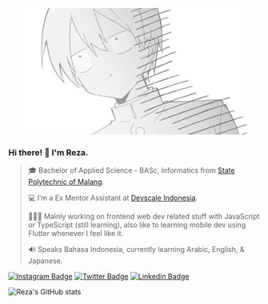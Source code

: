 <p align="center"><img width="450" src="shiraishi_junta.png"><p>

### Hi there! 👋 I'm Reza.

> 🎓 Bachelor of Applied Science - BASc, Informatics from [State Polytechnic of Malang](https://www.polinema.ac.id/).
>
> 💻 I’m a Ex Mentor Assistant at [Devscale Indonesia](https://github.com/Devscale-Indonesia).
>
> 👨🏻‍💻 Mainly working on frontend web dev related stuff with JavaScript or TypeScript (still learning), also like to learning mobile dev using Flutter whenever I feel like it.
>
> 🔊 Speaks Bahasa Indonesia, currently learning Arabic, English, & Japanese.

[![Instagram Badge](https://img.shields.io/badge/-Instagram-F50363?logo=Instagram&logoColor=white)](https://www.instagram.com/rez4rinaldi/?hl=ja)
[![Twitter Badge](https://img.shields.io/twitter/follow/rez4rinaldi?label=Twitter&style=social)](https://twitter.com/rez4rinaldi)
[![Linkedin Badge](https://img.shields.io/badge/-LinkedIn-0e76a8?logo=Linkedin&logoColor=white)](https://linkedin.com/in/rez4rinaldi)

![Reza's GitHub stats](https://github-readme-stats.vercel.app/api?username=rezarinaldi&show_icons=true&title_color=fff&icon_color=79ff97&text_color=9f9f9f&bg_color=1D282A)

